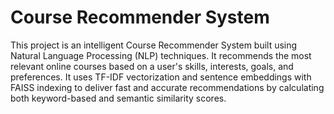 # Course Recommender System
 This project is an intelligent Course Recommender System built using Natural Language Processing (NLP) techniques. It recommends the most relevant online courses based on a user's skills, interests, goals, and preferences. It uses TF-IDF vectorization and sentence embeddings with FAISS indexing to deliver fast and accurate recommendations by calculating both keyword-based and semantic similarity scores.
